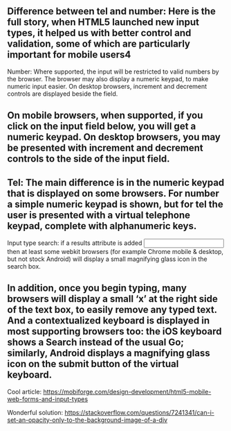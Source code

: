 Difference between tel and number:
Here is the full story, when HTML5 launched new input types, it helped us with better control and validation, some of which are particularly important for mobile users4
---------------------------------------------------------------------------------------------------------
Number:
Where supported, the input will be restricted to valid numbers by the browser. The browser may also display a numeric keypad, to make numeric input easier. On desktop browsers, increment and decrement controls are displayed beside the field.

On mobile browsers, when supported, if you click on the input field below, you will get a numeric keypad. On desktop browsers, you may be presented with increment and decrement controls to the side of the input field.
---------------------------------------------------------------------------------------------------------
Tel:
The main difference is in the numeric keypad that is displayed on some browsers. For number a simple numeric keypad is shown, but for tel the user is presented with a virtual telephone keypad, complete with alphanumeric keys.
---------------------------------------------------------------------------------------------------------
Input type search:
if a results attribute is added 
<input type="search" results="10" />
then at least some webkit browsers (for example Chrome mobile & desktop, but not stock Android) will display a small magnifying glass icon in the search box.

In addition, once you begin typing, many browsers will display a small ‘x’ at the right side of the text box, to easily remove any typed text. And a contextualized keyboard is displayed in most supporting browsers too: the iOS keyboard shows a Search instead of the usual Go; similarly, Android displays a magnifying glass icon on the submit button of the virtual keyboard.
---------------------------------------------------------------------------------------------------------
Cool article:
https://mobiforge.com/design-development/html5-mobile-web-forms-and-input-types 

Wonderful solution:
https://stackoverflow.com/questions/7241341/can-i-set-an-opacity-only-to-the-background-image-of-a-div